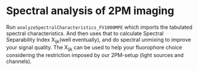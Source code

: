 # Spectral analysis of 2PM imaging

Run <code>analyzeSpectralCharacteristics_FV1000MPE</code> which imports the tabulated spectral characteristics. And then uses that to calculate Spectral Separability Index X<sub>ijk</sub>(well eventually), and do spectral unmixing to improve your signal quality. The X<sub>ijk</sub> can be used to help your fluorophore choice considering the restriction imposed by our 2PM-setup (light sources and channels).